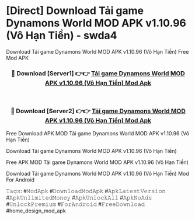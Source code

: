 # [Direct] Download Tải game Dynamons World MOD APK v1.10.96 (Vô Hạn Tiền) - swda4
Download Tải game Dynamons World MOD APK v1.10.96 (Vô Hạn Tiền) Free Mod APK

<div align="center">
<h3>🔴 Download [Server1] 👉👉 <a href="https://apk-comot.site?title=Tải_game_Dynamons_World_MOD_APK_v1.10.96_(Vô_Hạn_Tiền)">Tải game Dynamons World MOD APK v1.10.96 (Vô Hạn Tiền) Mod Apk</a></h3><br>

<h3>🔴 Download [Server2] 👉👉 <a href="https://apk-comot.site?title=Tải_game_Dynamons_World_MOD_APK_v1.10.96_(Vô_Hạn_Tiền)">Tải game Dynamons World MOD APK v1.10.96 (Vô Hạn Tiền) Mod Apk</a></h3>
</div>


Free Download APK MOD Tải game Dynamons World MOD APK v1.10.96 (Vô Hạn Tiền)

Download Tải game Dynamons World MOD APK v1.10.96 (Vô Hạn Tiền) 

Free APK MOD Tải game Dynamons World MOD APK v1.10.96 (Vô Hạn Tiền) 

Download Tải game Dynamons World MOD APK v1.10.96 (Vô Hạn Tiền) Mod For Android

𝚃𝚊𝚐𝚜: #𝙼𝚘𝚍𝙰𝚙𝚔 #𝙳𝚘𝚠𝚗𝚕𝚘𝚊𝚍𝙼𝚘𝚍𝙰𝚙𝚔 #𝙰𝚙𝚔𝙻𝚊𝚝𝚎𝚜𝚝𝚅𝚎𝚛𝚜𝚒𝚘𝚗 #𝙰𝚙𝚔𝚄𝚗𝚕𝚒𝚖𝚒𝚝𝚎𝚍𝙼𝚘𝚗𝚎𝚢 #𝙰𝚙𝚔𝚄𝚗𝚕𝚘𝚌𝚔𝙰𝚕𝚕 #𝙰𝚙𝚔𝙽𝚘𝙰𝚍𝚜 #𝚄𝚗𝚕𝚘𝚌𝚔𝙿𝚛𝚎𝚖𝚒𝚞𝚖 #𝙵𝚘𝚛𝙰𝚗𝚍𝚛𝚘𝚒𝚍 #𝙵𝚛𝚎𝚎𝙳𝚘𝚠𝚗𝚕𝚘𝚊𝚍 #home_design_mod_apk